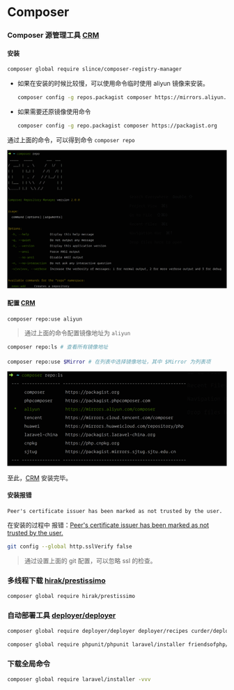 # Composer

### Composer 源管理工具 [CRM](https://github.com/slince/composer-registry-manager)

#### 安装

```bash
composer global require slince/composer-registry-manager
```

- 如果在安装的时候比较慢，可以使用命令临时使用 aliyun 镜像来安装。
    ```bash
    composer config -g repos.packagist composer https://mirrors.aliyun.com/composer
    ```

- 如果需要还原镜像使用命令
  ```bash
  composer config -g repo.packagist composer https://packagist.org
  ```

通过上面的命令，可以得到命令 `composer repo`

![](images/composer/repository-manager-info.png)

#### 配置 [CRM](https://github.com/slince/composer-registry-manager)

```bash
composer repo:use aliyun
```

> 通过上面的命令配置镜像地址为 `aliyun`

```bash
composer repo:ls # 查看所有镜像地址

composer repo:use $Mirror # 在列表中选择镜像地址，其中 $Mirror 为列表项
```

![](images/composer/repository-manager-select-aliyun.png)

至此，[CRM](https://github.com/slince/composer-registry-manager) 安装完毕。

#### 安装报错

```
Peer's certificate issuer has been marked as not trusted by the user.
```

在安装的过程中 报错：[Peer's certificate issuer has been marked as not trusted by the user.](https://discuss.devopscube.com/t/solved-git-github-peers-certificate-issuer-has-been-marked-as-not-trusted-by-the-user/474)

```bash
git config --global http.sslVerify false
```

> 通过设置上面的 git 配置，可以忽略 ssl 的检查。

### 多线程下载 [hirak/prestissimo](https://github.com/hirak/prestissimo)

```bash
composer global require hirak/prestissimo
```

### 自动部署工具 [deployer/deployer](https://github.com/deployphp/deployer)

```bash
composer global require deployer/deployer deployer/recipes curder/deployphp-recipes --no-progress --profile --prefer-dist
```

```bash
composer global require phpunit/phpunit laravel/installer friendsofphp/php-cs-fixer squizlabs/php_codesniffer --no-progress --profile --prefer-dist
```

### 下载全局命令

```bash
composer global require laravel/installer -vvv
```
